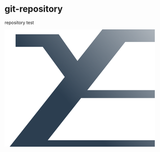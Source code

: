 # git-repository
repository test

![logo](https://github.com/yeisonvirtual/git-repository/blob/testlogo/logo.png)
